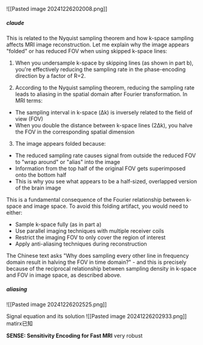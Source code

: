 ![[Pasted image 20241226202008.png]]
##### claude
This is related to the Nyquist sampling theorem and how k-space sampling affects MRI image reconstruction. Let me explain why the image appears "folded" or has reduced FOV when using skipped k-space lines:

1. When you undersample k-space by skipping lines (as shown in part b), you're effectively reducing the sampling rate in the phase-encoding direction by a factor of R=2.

2. According to the Nyquist sampling theorem, reducing the sampling rate leads to aliasing in the spatial domain after Fourier transformation. In MRI terms:
- The sampling interval in k-space (Δk) is inversely related to the field of view (FOV)
- When you double the distance between k-space lines (2Δk), you halve the FOV in the corresponding spatial dimension

3. The image appears folded because:
- The reduced sampling rate causes signal from outside the reduced FOV to "wrap around" or "alias" into the image
- Information from the top half of the original FOV gets superimposed onto the bottom half
- This is why you see what appears to be a half-sized, overlapped version of the brain image

This is a fundamental consequence of the Fourier relationship between k-space and image space. To avoid this folding artifact, you would need to either:
- Sample k-space fully (as in part a)
- Use parallel imaging techniques with multiple receiver coils
- Restrict the imaging FOV to only cover the region of interest
- Apply anti-aliasing techniques during reconstruction

The Chinese text asks "Why does sampling every other line in frequency domain result in halving the FOV in time domain?" - and this is precisely because of the reciprocal relationship between sampling density in k-space and FOV in image space, as described above.

##### aliasing
![[Pasted image 20241226202525.png]]


Signal equation and its solution
![[Pasted image 20241226202933.png]]
matirx已知


**SENSE: Sensitivity Encoding for Fast MRI** 
very robust